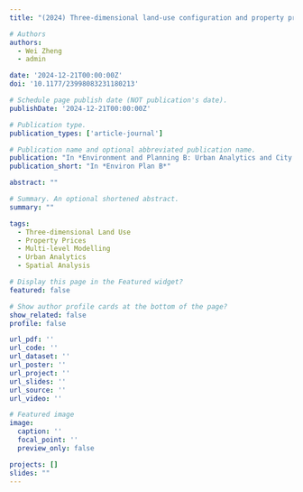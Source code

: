 ```yaml
---
title: "(2024) Three-dimensional land-use configuration and property prices: a spatially filtered multi-level modelling perspective. Environment and Planning B: Urban Analytics and City Science, 51(2), pp. 438-455"

# Authors
authors:
  - Wei Zheng
  - admin

date: '2024-12-21T00:00:00Z'
doi: '10.1177/23998083231180213'

# Schedule page publish date (NOT publication's date).
publishDate: '2024-12-21T00:00:00Z'

# Publication type.
publication_types: ['article-journal']

# Publication name and optional abbreviated publication name.
publication: "In *Environment and Planning B: Urban Analytics and City Science*"
publication_short: "In *Environ Plan B*"

abstract: ""

# Summary. An optional shortened abstract.
summary: ""

tags:
  - Three-dimensional Land Use
  - Property Prices
  - Multi-level Modelling
  - Urban Analytics
  - Spatial Analysis

# Display this page in the Featured widget?
featured: false

# Show author profile cards at the bottom of the page?
show_related: false
profile: false

url_pdf: ''
url_code: ''
url_dataset: ''
url_poster: ''
url_project: ''
url_slides: ''
url_source: ''
url_video: ''

# Featured image
image:
  caption: ''
  focal_point: ''
  preview_only: false

projects: []
slides: ""
---
```

